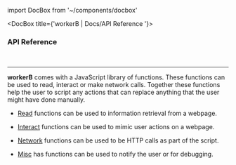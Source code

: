 import DocBox from '~/components/docbox'

<DocBox title={'workerB | Docs/API Reference '}>

### **API Reference**
<br/>
<hr/>

**workerB** comes with a JavaScript library of functions. These functions can be used to read, interact or make network calls. Together these functions help the user to script any actions that can replace anything that the user might have done manually. 

- [Read](/apiref/read) functions can be used to information retrieval from a webpage. 

- [Interact](/apiref/interact) functions can be used to mimic user actions on a webpage.

- [Network](/apiref/network) functions can be used to be HTTP calls as part of the script. 

- [Misc](/apiref/misc) has functions can be used to notify the user or for debugging. 

</DocBox>
